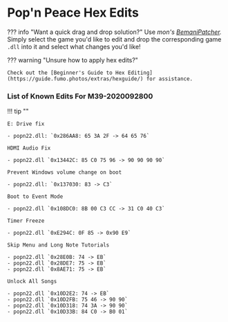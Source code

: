 # Pop'n Peace Hex Edits

??? info "Want a quick drag and drop solution?"
	Use _mon's [BemaniPatcher](https://mon.im/bemanipatcher)._ Simply select the game you'd like to edit and drop the corresponding game `.dll` into it and select what changes you'd like!

??? warning "Unsure how to apply hex edits?"

	Check out the [Beginner's Guide to Hex Editing](https://guide.fumo.photos/extras/hexguide/) for assistance.

### List of Known Edits For M39-2020092800

!!! tip ""

	E: Drive fix

	- popn22.dll: `0x286AA8: 65 3A 2F -> 64 65 76`

	HDMI Audio Fix

	- popn22.dll `0x13442C: 85 C0 75 96 -> 90 90 90 90`

	Prevent Windows volume change on boot

	- popn22.dll: `0x137030: 83 -> C3`

	Boot to Event Mode

	- popn22.dll `0x108DC0: 8B 00 C3 CC -> 31 C0 40 C3`

	Timer Freeze

	- popn22.dll `0xE294C: 0F 85 -> 0x90 E9`

	Skip Menu and Long Note Tutorials
	
	- popn22.dll `0x28E0B: 74 -> EB`
	- popn22.dll `0x28DE7: 75 -> EB`
	- popn22.dll `0x8AE71: 75 -> EB`

	Unlock All Songs

    - popn22.dll `0x10D2E2: 74 -> EB`
    - popn22.dll `0x10D2FB: 75 46 -> 90 90`
    - popn22.dll `0x10D318: 74 3A -> 90 90`
    - popn22.dll `0x10D33B: 84 C0 -> B0 01`